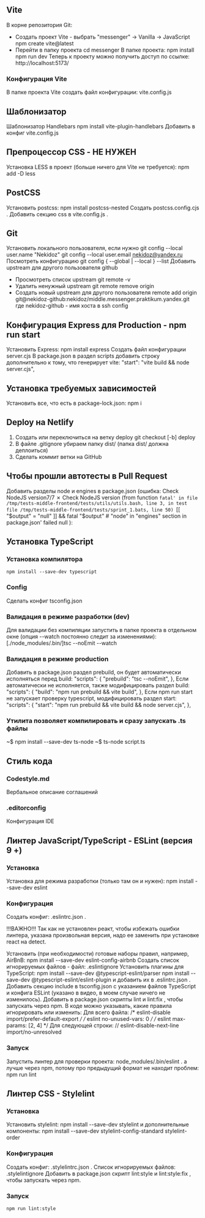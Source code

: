 ## Vite
В корне репозитория Git: 
- Создать проект Vite - выбрать "messenger" -> Vanilla -> JavaScript
    npm create vite@latest 
- Перейти в папку проекта
    cd messenger
В папке проекта:
    npm install
    npm run dev
Теперь к проекту можно получить доступ по ссылке:
    http://localhost:5173/
### Конфигурация Vite
В папке проекта Vite создать файл конфигурации:
    vite.config.js

## Шаблонизатор
Шаблонизатор Handlebars
    npm install vite-plugin-handlebars
Добавить в конфиг vite.config.js

## Препроцессор CSS - НЕ НУЖЕН
Установка LESS в проект (больше ничего для Vite не требуется):
    npm add -D less

## PostCSS
Установить postcss:
    npm install postcss-nested
Создать postcss.config.cjs .
Добавить секцию css в vite.config.js .

## Git
Установить локального пользователя, если нужно
    git config --local user.name "Nekidoz" 
    git config --local user.email nekidoz@yandex.ru
Посмотреть конфигурацию
    git config { --global | --local } --list
Добавить upstream для другого пользователя github
- Просмотреть список upstream
    git remote -v
- Удалить ненужный upstream
    git remote remove origin
- Создать новый upstream для другого пользователя
    remote add origin git@nekidoz-github:nekidoz/middle.messenger.praktikum.yandex.git
где nekidoz-github - имя хоста в ssh config

## Конфигурация Express для Production - npm run start
Установить Express:
    npm install express
Создать файл конфигурации
    server.cjs
В package.json в раздел scripts добавить строку дополнительно к тому, что генерирует vite:
    "start": "vite build && node server.cjs",

## Установка требуемых зависимостей
Установить все, что есть в package-lock.json:
    npm i

## Deploy на Netlify
1. Создать или переключиться на ветку deploy
	git checkout [-b] deploy
2. В файле .gitignore убираем папку dist/ (папка dist/ должна деплоиться)
3. Сделать коммит ветки на GitHub

## Чтобы прошли автотесты в Pull Request
Добавить разделы node и engines в package.json (ошибка:
Check NodeJS version7/7 ✗ Check NodeJS version
   (from function `fatal' in file /tmp/tests-middle-frontend/tests/utils/utils.bash, line 3,
    in test file /tmp/tests-middle-frontend/tests/sprint_1.bats, line 50)
     `[[ "$output" = "null" ]] && fatal "$output" # "node" in "engines" section in package.json' failed
   null
):

## Установка TypeScript
### Установка компилятора
    npm install --save-dev typescript
### Config
Сделать конфиг tsconfig.json
### Валидация в режиме разработки (dev)
Для валидации без компиляции запустить в папке проекта в отдельном окне (опция --watch постоянно следит за изменениями):
    [./node_modules/.bin/]tsc --noEmit --watch
### Валидация в режиме production
Добавить в package.json раздел prebuild, он будет автоматически исполняться перед build:
    "scripts": {
        "prebuild": "tsc --noEmit",
    },
Если автоматически не исполняется, также модифицировать раздел build:
    "scripts": {
        "build": "npm run prebuild && vite build",
    },
Если npm run start не запускает проверку typescript, модифицировать раздел start:
    "scripts": {
        "start": "npm run prebuild && vite build && node server.cjs",
    },
### Утилита позволяет компилировать и сразу запускать .ts файлы
~$ npm install --save-dev ts-node
~$ ts-node script.ts

## Стиль кода
### Codestyle.md
Вербальное описание соглашений
### .editorconfig
Конфигурация IDE

## Линтер JavaScript/TypeScript - ESLint (версия 9 +)
### Установка
Установка для режима разработки (только там он и нужен):
    npm install --save-dev eslint
### Конфигурация
Создать конфиг:
    .eslintrc.json .

!!!ВАЖНО!!! Так как не установлен реакт, чтобы избежать ошибки линтера, указана произвольная версия, надо ее заменить при установке react на detect.

Установить (при необходимости) готовые наборы правил, например, AirBnB:
    npm install --save-dev eslint-config-airbnb
Создать список игнорируемых файлов - файл:
    .eslintignore
Установить плагины для TypeScript:
    npm install --save-dev @typescript-eslint/parser
    npm install --save-dev @typescript-eslint/eslint-plugin
и добавить их в .eslintrc.json .
Добавить секцию include в tsconfig.json с указанием файлов TypeScript и конфига ESLint (указано в видео, в моем случае ничего не изменилось).
Добавить в package.json скрипты lint и lint:fix , чтобы запускать через npm.
В коде можно указывать, какие правила игнорировать или изменить:
    Для всего файла:
        /* eslint-disable import/prefer-default-export */
        /* eslint no-unused-vars: 0 */
        /* eslint max-params: [2, 4] */
    Для следующей строки:
        // eslint-disable-next-line import/no-unresolved
### Запуск
Запустить линтер для проверки проекта:
    node_modules/.bin/eslint .
а лучше через npm, потому про предыдущий формат не находит проблем:
    npm run lint

## Линтер CSS - Stylelint
### Установка
Установить stylelint:
    npm install --save-dev stylelint
и дополнительные компоненты:
    npm install --save-dev stylelint-config-standard stylelint-order
### Конфигурация
Создать конфиг:
    .stylelintrc.json .
Список игнорируемых файлов:
    .stylelintignore
Добавить в package.json скрипт lint:style и lint:style:fix , чтобы запускать через npm.
### Запуск
    npm run lint:style
